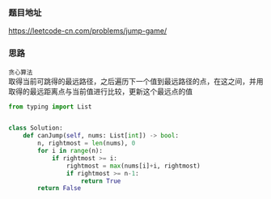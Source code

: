 ### 题目地址
https://leetcode-cn.com/problems/jump-game/
### 思路
`贪心算法`  
取得当前可跳得的最远路径，之后遍历下一个值到最远路径的点，在这之间，并用取得的最远距离点与当前值进行比较，更新这个最远点的值

```python
from typing import List


class Solution:
    def canJump(self, nums: List[int]) -> bool:
        n, rightmost = len(nums), 0
        for i in range(n):
            if rightmost >= i:
                rightmost = max(nums[i]+i, rightmost)
                if rightmost >= n-1:
                    return True
        return False
```
